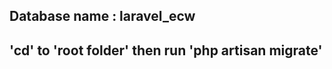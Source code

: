 Database name : laravel_ecw
--------------------------------
'cd' to 'root folder' then run 'php artisan migrate'
--------------------------------